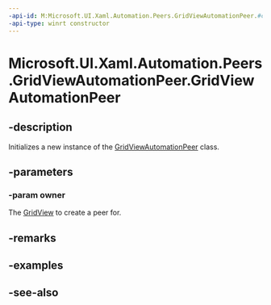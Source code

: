 ```yaml
---
-api-id: M:Microsoft.UI.Xaml.Automation.Peers.GridViewAutomationPeer.#ctor(Microsoft.UI.Xaml.Controls.GridView)
-api-type: winrt constructor
---
```


<!-- Method syntax
public GridViewAutomationPeer(Windows.UI.Xaml.Controls.GridView owner)
-->

# Microsoft.UI.Xaml.Automation.Peers.GridViewAutomationPeer.GridViewAutomationPeer

## -description
Initializes a new instance of the [GridViewAutomationPeer](gridviewautomationpeer.md) class.

## -parameters
### -param owner
The [GridView](../microsoft.ui.xaml.controls/gridview.md) to create a peer for.

## -remarks

## -examples

## -see-also
